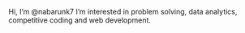 Hi, I’m @nabarunk7
I’m interested in problem solving, data analytics, competitive coding and web development.


<!---
nabarunk7/nabarunk7 is a ✨ special ✨ repository because its `README.md` (this file) appears on your GitHub profile.
You can click the Preview link to take a look at your changes.
--->
